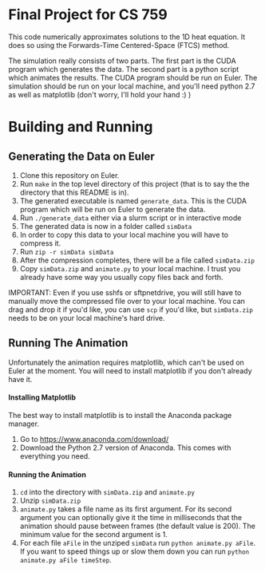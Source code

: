 # Final Project for CS 759
This code numerically approximates solutions to the 1D heat equation. It does so
using the Forwards-Time Centered-Space (FTCS) method.

The simulation really consists of two parts. The first part is the CUDA program
which generates the data. The second part is a python script which animates the
results. The CUDA program should be run on Euler. The simulation should be run
on your local machine, and you'll need python 2.7 as well as matplotlib
(don't worry, I'll hold your hand :) )

# Building and Running

## Generating the Data on Euler
1. Clone this repository on Euler.
1. Run `make` in the top level directory of this project (that is to say the
the directory that this README is in).
1. The generated executable is named `generate_data`. This is the CUDA program
which will be run on Euler to generate the data.
1. Run `./generate_data` either via a slurm script or in interactive mode
1. The generated data is now in a folder called `simData`
1. In order to copy this data to your local machine you will have to compress it.
1. Run `zip -r simData simData`
1. After the compression completes, there will be a file called `simData.zip`
1. Copy `simData.zip` and `animate.py` to your local machine. I
trust you already have some way you usually copy files back and forth.

IMPORTANT: Even if you use sshfs or sftpnetdrive, you will still have to manually
move the compressed file over to your local machine. You can drag and drop it if
you'd like, you can use `scp` if you'd like, but `simData.zip` needs to be on your
local machine's hard drive.

## Running The Animation
Unfortunately the animation requires matplotlib, which can't be used on Euler
at the moment. You will need to install matplotlib if you don't already have it.

#### Installing Matplotlib
The best way to install matplotlib is to install the Anaconda package manager.
1. Go to https://www.anaconda.com/download/
2. Download the Python 2.7 version of Anaconda. This comes with everything you need.

#### Running the Animation
1. `cd` into the directory with `simData.zip` and `animate.py`
1. Unzip `simData.zip`
1. `animate.py` takes a file name as its first argument. For its second argument
you can optionally give it the time in milliseconds that the animation should pause
between frames (the default value is 200). The minimum value for the second argument is 1.
1. For each file `aFile` in the unziped `simData` run `python animate.py aFile`.
If you want to speed things up or slow them down you can run `python animate.py aFile timeStep`.
